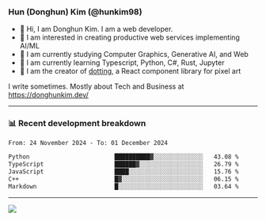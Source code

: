 ### Hun (Donghun) Kim (@hunkim98)

- 👋 Hi, I am Donghun Kim. I am a web developer. 
- 🤔 I am interested in creating productive web services implementing AI/ML
- 🔭 I am currently studying Computer Graphics, Generative AI, and Web 
- 🌱 I am currently learning Typescript, Python, C#, Rust, Jupyter
- 🎨 I am the creator of [dotting](https://github.com/hunkim98/dotting), a React component library for pixel art

I write sometimes. Mostly about Tech and Business at https://donghunkim.dev/

---
### 📊 Recent development breakdown
<!--START_SECTION:waka-->

```txt
From: 24 November 2024 - To: 01 December 2024

Python                        ██████████▓░░░░░░░░░░░░░░   43.08 %
TypeScript                    ██████▓░░░░░░░░░░░░░░░░░░   26.79 %
JavaScript                    ████░░░░░░░░░░░░░░░░░░░░░   15.76 %
C++                           █▓░░░░░░░░░░░░░░░░░░░░░░░   06.15 %
Markdown                      █░░░░░░░░░░░░░░░░░░░░░░░░   03.64 %
```

<!--END_SECTION:waka-->
---

<!-- <div align='center'> -->
  <img align="center" src="https://github-readme-stats.vercel.app/api?username=hunkim98&theme=dark&show_icons=true"/>
<!-- </div> -->
<!--
**hunkim98/hunkim98** is a ✨ _special_ ✨ repository because its `README.md` (this file) appears on your GitHub profile.

Here are some ideas to get you started:

- 🔭 I’m currently working on ...
- 🌱 I’m currently learning ...
- 👯 I’m looking to collaborate on ...
- 🤔 I’m looking for help with ...
- 💬 Ask me about ...
- 📫 How to reach me: ...
- 😄 Pronouns: ...
- ⚡ Fun fact: ...
-->
